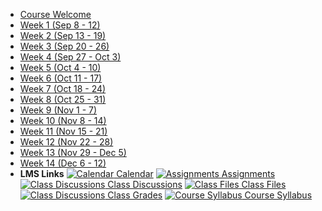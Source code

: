 - [Course Welcome](course-welcome)
- [Week 1 (Sep 8 - 12)](week-01)
- [Week 2 (Sep 13 - 19)](week-02)
- [Week 3 (Sep 20 - 26)](week-03)
- [Week 4 (Sep 27 - Oct 3)](week-04)
- [Week 5 (Oct 4 - 10)](week-05)
- [Week 6 (Oct 11 - 17)](week-06)
- [Week 7 (Oct 18 - 24)](week-07)
- [Week 8 (Oct 25 - 31)](week-08)
- [Week 9 (Nov 1 - 7)](week-09)
- [Week 10 (Nov 8 - 14)](week-10)
- [Week 11 (Nov 15 - 21)](week-11)
- [Week 12 (Nov 22 - 28)](week-12)
- [Week 13 (Nov 29 - Dec 5)](week-13)
- [Week 14 (Dec 6 - 12)](week-14)
- **LMS Links**
[![Calendar](https://icongr.am/fontawesome/calendar.svg?size=16&color=6D6F71) Calendar](https://canvas.sfu.ca)
[![Assignments](https://icongr.am/fontawesome/pencil.svg?size=16&color=6D6F71) Assignments](https://canvas.sfu.ca)
[![Class Discussions](https://icongr.am/fontawesome/comments-o.svg?size=16&color=6D6F71) Class Discussions](https://canvas.sfu.ca)
[![Class Files](https://icongr.am/fontawesome/folder.svg?size=16&color=6D6F71) Class Files](https://canvas.sfu.ca)
[![Class Discussions](https://icongr.am/fontawesome/calculator.svg?size=16&color=6D6F71) Class Grades](https://canvas.sfu.ca)
[![Course Syllabus](https://icongr.am/fontawesome/list.svg?size=16&color=6D6F71) Course Syllabus](https://canvas.sfu.ca)  

<style>
  :root {

    --link-color: #A6192E;
    --link-text-decoration: none;
    --link-text-decoration--hover: underline;

  }

</style>

